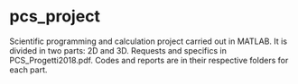 # pcs_project
Scientific programming and calculation project carried out in MATLAB. It is divided in two parts: 2D and 3D.
Requests and specifics in PCS_Progetti2018.pdf. Codes and reports are in their respective folders for each part.
